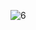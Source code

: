 ![6](https://user-images.githubusercontent.com/102294177/197362337-ebc448e1-82ad-494e-ae35-f22d97fa321a.jpg)
